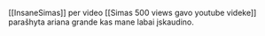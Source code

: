 [[InsaneSimas]] per video [[Simas 500 views gavo youtube videke]] parašhyta ariana grande kas mane labai įskaudino.
